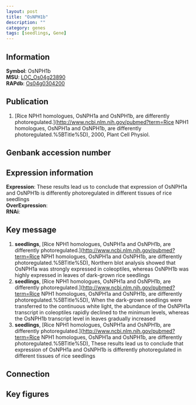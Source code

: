 ```yaml
---
layout: post
title: "OsNPH1b"
description: ""
category: genes
tags: [seedlings, Gene]
---
```


## Information
__Symbol__: OsNPH1b  
__MSU__: [LOC_Os04g23890](http://rice.plantbiology.msu.edu/cgi-bin/ORF_infopage.cgi?orf=LOC_Os04g23890)  
__RAPdb__: [Os04g0304200](http://rapdb.dna.affrc.go.jp/viewer/gbrowse_details/irgsp1?name=Os04g0304200)  

## Publication
1. [Rice NPH1 homologues, OsNPH1a and OsNPH1b, are differently photoregulated.](http://www.ncbi.nlm.nih.gov/pubmed?term=Rice NPH1 homologues, OsNPH1a and OsNPH1b, are differently photoregulated.%5BTitle%5D), 2000, Plant Cell Physiol.

## Genbank accession number

## Expression information
__Expression__: These results lead us to conclude that expression of OsNPH1a and OsNPH1b is differently photoregulated in different tissues of rice seedlings  
__OverExpression__:  
__RNAi__:  

## Key message
1. __seedlings__, [Rice NPH1 homologues, OsNPH1a and OsNPH1b, are differently photoregulated.](http://www.ncbi.nlm.nih.gov/pubmed?term=Rice NPH1 homologues, OsNPH1a and OsNPH1b, are differently photoregulated.%5BTitle%5D),  Northern blot analysis showed that OsNPH1a was strongly expressed in coleoptiles, whereas OsNPH1b was highly expressed in leaves of dark-grown rice seedlings
2. __seedlings__, [Rice NPH1 homologues, OsNPH1a and OsNPH1b, are differently photoregulated.](http://www.ncbi.nlm.nih.gov/pubmed?term=Rice NPH1 homologues, OsNPH1a and OsNPH1b, are differently photoregulated.%5BTitle%5D),  When the dark-grown seedlings were transferred to the continuous white light, the abundance of the OsNPH1a transcript in coleoptiles rapidly declined to the minimum levels, whereas the OsNPH1b transcript level in leaves gradually increased
3. __seedlings__, [Rice NPH1 homologues, OsNPH1a and OsNPH1b, are differently photoregulated.](http://www.ncbi.nlm.nih.gov/pubmed?term=Rice NPH1 homologues, OsNPH1a and OsNPH1b, are differently photoregulated.%5BTitle%5D),  These results lead us to conclude that expression of OsNPH1a and OsNPH1b is differently photoregulated in different tissues of rice seedlings

## Connection

## Key figures



